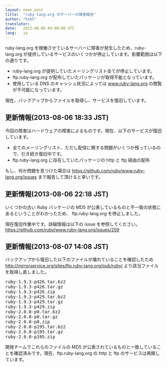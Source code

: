 ```yaml
---
layout: news_post
title:  "ruby-lang.org のサーバーの障害報告"
author: "hsbt"
translator:
date:   2013-08-06 04:00:00 UTC
lang:   ja
---
```


ruby-lang.org を稼働させているサーバーに障害が発生したため、ruby-lang.org が提供しているサービスのいくつかが停止しています。影響範囲は以下の通りです。

 * ruby-lang.org が提供していたメーリングリスト全てが停止しています。
 * ftp.ruby-lang.org が配布していたパッケージが取得不能となっています。
 * 使用している DNS のキャッシュ状況によっては www.ruby-lang.org の閲覧が不可能になっています。

現在、バックアップからファイルを取得し、サービスを復旧しています。

## 更新情報(2013-08-06 18:33 JST)

今回の障害はハードウェアの障害によるものです。現在、以下のサービスが復旧しています。

 * 全てのメーリングリスト、ただし配信に関する問題がいくつか残っているので、引き続き復旧中です。
 * ftp.ruby-lang.org に存在していたパッケージの http と ftp 経由の配布

もし、何か問題を見つけた場合は https://github.com/ruby/www.ruby-lang.org/issues まで報告して頂けると幸いです。

## 更新情報(2013-08-06 22:18 JST)

いくつかの古い Ruby パッケージの MD5 が公表しているものと不一致の状態にあるということがわかったため、 ftp.ruby-lang.org を停止しました。

現在復旧作業中です。詳細情報は以下の issue を参照してください。
https://github.com/ruby/www.ruby-lang.org/issues/259

## 更新情報(2013-08-07 14:08 JST)

バックアップから復旧した以下のファイルが壊れていることを確認したため http://mirrorservice.org/sites/ftp.ruby-lang.org/pub/ruby/ より該当ファイルを取得し直しました。

<pre>
ruby-1.9.3-p426.tar.bz2
ruby-1.9.3-p426.tar.gz
ruby-1.9.3-p426.zip
ruby-1.9.3-p429.tar.bz2
ruby-1.9.3-p429.tar.gz
ruby-1.9.3-p429.zip
ruby-2.0.0-p0.tar.bz2
ruby-2.0.0-p0.tar.gz
ruby-2.0.0-p0.zip
ruby-2.0.0-p195.tar.bz2
ruby-2.0.0-p195.tar.gz
ruby-2.0.0-p195.zip
</pre>

開発チームでこれらのファイルの MD5 が公表されているものと一致していることを確認済みです。現在、ftp.ruby-lang.org の http と ftp のサービスは再開しています。
